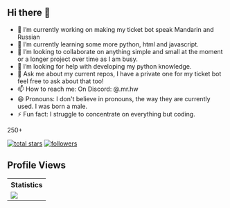 ## Hi there 👋

- 🔭 I’m currently working on making my ticket bot speak Mandarin and Russian
- 🌱 I’m currently learning some more python, html and javascript.
- 👯 I’m looking to collaborate on anything simple and small at the moment or a longer project over time as I am busy.
- 🤔 I’m looking for help with developing my python knowledge.
- 💬 Ask me about my current repos, I have a private one for my ticket bot feel free to ask about that too!
- 📫 How to reach me: On Discord: @.mr.hw
- 😄 Pronouns: I don't believe in pronouns, the way they are currently used. I was born a male.
- ⚡ Fun fact: I struggle to concentrate on everything but coding.

250+

<a href="https://github.com/TyrannoSeahorseRex?tab=repositories&sort=stargazers">
    <img alt="total stars" title="Total stars on GitHub" src="https://custom-icon-badges.demolab.com/github/stars/TyrannoSeahorseRex?color=B8B92B&style=for-the-badge&labelColor=959532&logo=star"/></a>
   <a href="https://github.com/TyrannoSeahorseRex"><img alt="followers" title="Follow me on Github" src="https://img.shields.io/github/followers/TyrannoSeahorseRex?color=236ad3&style=for-the-badge&logo=github&label=Follow"/></a>

## Profile Views


  <table>
    <tr>
      <th>Statistics</th>
    </tr>
    <tr>
      <td>
         <a href="https://github.com/TyrannoSeahorseRex"> <img src="https://komarev.com/ghpvc/?username=TyrannoSeahorseRex&style=for-the-badge&color=brightgreen"> </a>
      </td>
    </tr>
  </table>
